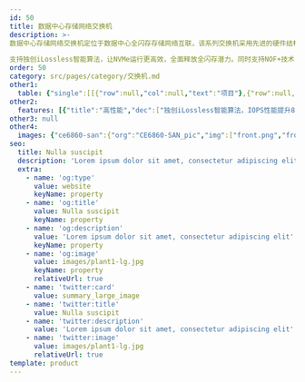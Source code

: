 ```yaml
---
id: 50
title: 数据中心存储网络交换机
description: >- 
数据中心存储网络交换机定位于数据中心全闪存存储网络互联，该系列交换机采用先进的硬件结构设计，提供高密10GE/25GE/50GE/100GE端口接入，支持100GE/200GE上/400GE上行端口，风道方向可以灵活选择。

支持独创iLossless智能算法，让NVMe运行更高效，全面释放全闪存潜力。同时支持NOF+技术，实现存储网络即插即用，链路和性能端到端可视化。
order: 50
category: src/pages/category/交换机.md
other1: 
  table: {"single":[[{"row":null,"col":null,"text":"项目"},{"row":null,"col":null,"text":"CloudEngine 6860-SAN"},{"row":null,"col":null,"text":"CloudEngine 8850-SAN"}],[{"row":null,"col":null,"text":"下行端口1"},{"row":null,"col":null,"text":"24 x 10/25GE SFP28接口或48 x 10/25GE SFP28接口或48 x 50GE SFP56接口"},{"row":null,"col":null,"text":"32 x 40/100GE QSFP28或32 x 200GE QSFP56"}],[{"row":null,"col":null,"text":"上行端口1"},{"row":null,"col":null,"text":"8 x 100GE QSFP28接口或8 x 200GE QSFP56接口"},{"row":null,"col":null,"text":"8 x 400GE QSFP-DD"}],[{"row":null,"col":null,"text":"交换容量"},{"row":null,"col":null,"text":"8Tbps"},{"row":null,"col":null,"text":"19.2Tbps"}],[{"row":null,"col":null,"text":"包转发率"},{"row":null,"col":null,"text":"2400Mpps"},{"row":null,"col":null,"text":"7200Mpps"}],[{"row":null,"col":null,"text":"缓存"},{"row":null,"col":null,"text":"64MB"},{"row":null,"col":null,"text":"64MB"}],[{"row":null,"col":null,"text":"可靠性"},{"row":null,"col":null,"text":"LACP\n硬件BFD(最小发包间隔3.3ms)"},{"row":null,"col":null,"text":"LACP\n硬件BFD(最小发包间隔3.3ms)"}],[{"row":null,"col":null,"text":"O&M"},{"row":null,"col":"2","text":"1588v2\nTelemetry\nNetstream\nERSPAN增强\nIOAM\n全流分析\n智能流量分析\nPacket Event：丢包可视、超长时延可视"}],[{"row":null,"col":null,"text":"数据中心特性"},{"row":null,"col":"2","text":"VXLAN routing 和 bridging\nBGP-EVPN\nM-LAG"}],[{"row":null,"col":null,"text":"智能无损网络"},{"row":null,"col":"2","text":"AI ECN\nPFC死锁预防\niNOF\nNPCC（Network-based Proactive Congestion Control）\nECN Overlay"}],[{"row":null,"col":null,"text":"最大功耗"},{"row":null,"col":null,"text":"48x50G+8x200G：619W（100% 负载，下行全2W 50G光模块，上行全6.5W 200G光模块，高温40度，双电源）\n48x25G+8x100G：544W（100% 负载，下行全1.5W 25G光模块，上行全5W 100G光模块，高温40度，双电源）"},{"row":null,"col":null,"text":"32x200G+8x400G：1152W（100% 负载，下行全6.5W 200G光模块，上行全12W 400G光模块，高温40度，双电源）\n32x100G+8x400G：973W（100% 负载，下行全5W 100G光模块，上行全12W 400G光模块，高温40度，双电源）"}],[{"row":null,"col":null,"text":"电源型号"},{"row":null,"col":null,"text":"600 W AC&240 V DC\n1200 W AC&240 V DC\n1000 W -48 V DC\n1200W HVDC"},{"row":null,"col":null,"text":"AC：1200W"}],[{"row":null,"col":null,"text":"供电方式"},{"row":null,"col":null,"text":"AC: 90 V to 290 V\nDC： -38.4 V～-72 V\n240V HVDC：190V～290V\n380V HVDC :190V ～ 400V"},{"row":null,"col":null,"text":"AC：90V～290V"}]]}
other2:
  features: [{"title":"高性能","dec":["独创iLossless智能算法，IOPS性能提升85%"]},{"title":"低时延","dec":["端到端低时延，联合Dorado时延最低0.05ms"]},{"title":"高可靠","dec":["独有iNOF特性，即插即用，主备服务器秒级切换"]}]
other3: null
other4:
  images: {"ce6860-san":{"org":"CE6860-SAN_pic","img":["front.png","front_left.png","front_right.png","front_top.png","rear.png","rear_top.png"]}}
seo:
  title: Nulla suscipit
  description: 'Lorem ipsum dolor sit amet, consectetur adipiscing elit'
  extra:
    - name: 'og:type'
      value: website
      keyName: property
    - name: 'og:title'
      value: Nulla suscipit
      keyName: property
    - name: 'og:description'
      value: 'Lorem ipsum dolor sit amet, consectetur adipiscing elit'
      keyName: property
    - name: 'og:image'
      value: images/plant1-lg.jpg
      keyName: property
      relativeUrl: true
    - name: 'twitter:card'
      value: summary_large_image
    - name: 'twitter:title'
      value: Nulla suscipit
    - name: 'twitter:description'
      value: 'Lorem ipsum dolor sit amet, consectetur adipiscing elit'
    - name: 'twitter:image'
      value: images/plant1-lg.jpg
      relativeUrl: true
template: product
---
```

